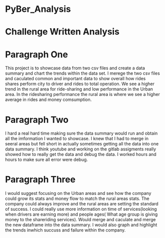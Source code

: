 # PyBer_Analysis
# Challenge Written Analysis
# Paragraph One
This project is to showcase data from two csv files and create a data summary and chart the trends within the data set. I merege the two csv files and caculated common and important data to show overall how rides shares perform city to driver and rides to total operation. We see a higher trend in the rural area for ride-sharing and low performance in the Urban area. In the ridesharing performance the rural area is where we see a higher average in rides and money comsumption.
# Paragraph Two
I hard a real hard time making sure the data summary would run and obtain all the imformation I wanted to showcase. I knew that I had to merge in seeral areas but fell short in actually sometimes getting all the data into one data summary. I think youtube and working on the gitlab assigments really showed how to really get the data and debug the data. I worked hours and hours to make sure all error were debug.
# Paragraph Three
I would suggest focusing on the Urban areas and see how the company could grow its stats and money flow to match the rural areas stats. The company could always improve and the rural areas are setting the standard of success. I could really use more information on time of services(looking when drivers are earning more) and people ages( What age group is giving money to the shareriding services). Would merge and caculate and merge the new dataframe into the data summary. I would also graph and highlight the trends inwhich succuss and failure within the company.

